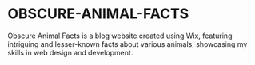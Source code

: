 # OBSCURE-ANIMAL-FACTS
Obscure Animal Facts is a blog website created using Wix, featuring intriguing and lesser-known facts about various animals, showcasing my skills in web design and development.
